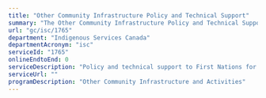 ```yaml
---
title: "Other Community Infrastructure Policy and Technical Support"
summary: "The Other Community Infrastructure Policy and Technical Support service from Indigenous Services Canada is not available end-to-end online, according to the GC Service Inventory."
url: "gc/isc/1765"
department: "Indigenous Services Canada"
departmentAcronym: "isc"
serviceId: "1765"
onlineEndtoEnd: 0
serviceDescription: "Policy and technical support to First Nations for the planning, procurement, design, acquisition, construction, operation, maintenance, monitoring and decommissioning of other fundamental community infrastructure (e.g. fire protection, energy systems, roads and bridges, connectivity, and structural mitigation)"
serviceUrl: ""
programDescription: "Other Community Infrastructure and Activities"
---
```

